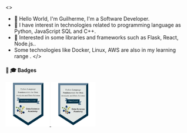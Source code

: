 <>
  - 👋 Hello World, I'm Guilherme, I'm a Software Developer.
  - 🌱 I have interest in technologies related to programming language as Python, JavaScript SQL and C++.
  - 🌳 Interested in some libraries and frameworks such as Flask, React, Node.js..
  - Some technologies like Docker, Linux, AWS are also in my learning range .
</> 


#### 📜 🎓 Badges

<a href="./Python/certificate-fundamentos-de-linguagem-python-para-analise-de-dados-e-data-science-63eafc3b52d7b4001a07e6f5.pdf">
  <img src="./badges/4f5fe358-921a-44eb-8184-4b73244d40e6.png" alt="Python to DataScientist Introduction" width="120"/>
</a>
<a href="./Python/certificate-fundamentos-de-linguagem-python-para-analise-de-dados-e-data-science-64286d6220eef53fd7085c53.pdf">
  <img src="./badges/a515232a-3528-49fe-bfe5-03d4ac321e36.png" alt="Outro Python to DataScientist Basics" width="120"/>
</a>